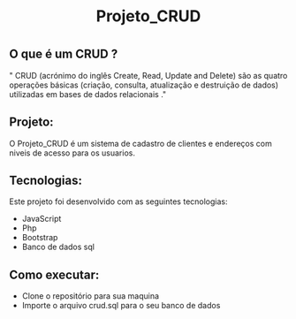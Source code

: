 <h1 align="center">Projeto_CRUD<h1>

<h2>O que é um CRUD ?</h2>

" CRUD (acrónimo do inglês Create, Read, Update and Delete) são as quatro operações básicas (criação, consulta, atualização e destruição de dados) utilizadas em bases de dados relacionais ."

<h2>Projeto:</h2>

O Projeto_CRUD é um sistema de cadastro de clientes e endereços com niveis de acesso para os usuarios.

<h2>Tecnologias:</h2>

Este projeto foi desenvolvido com as seguintes tecnologias:

<ul>
<li>JavaScript</li>
<li>Php</li>
<li>Bootstrap</li>
<li>Banco de dados sql</li>
</ul>

<h2>Como executar:</h2>

<ul>
<li>Clone o repositório para sua maquina</li>
<li>Importe o arquivo crud.sql para o seu banco de dados</li>
</ul>
